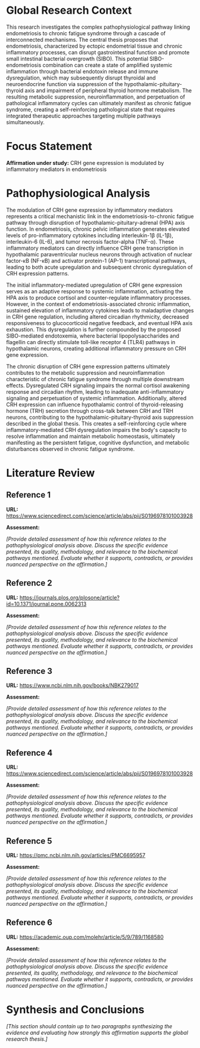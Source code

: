 # Global Research Context

This research investigates the complex pathophysiological pathway linking endometriosis to chronic fatigue syndrome through a cascade of interconnected mechanisms. The central thesis proposes that endometriosis, characterized by ectopic endometrial tissue and chronic inflammatory processes, can disrupt gastrointestinal function and promote small intestinal bacterial overgrowth (SIBO). This potential SIBO-endometriosis combination can create a state of amplified systemic inflammation through bacterial endotoxin release and immune dysregulation, which may subsequently disrupt thyroidal and neuroendocrine function via suppression of the hypothalamic-pituitary-thyroid axis and impairment of peripheral thyroid hormone metabolism. The resulting metabolic suppression, neuroinflammation, and perpetuation of pathological inflammatory cycles can ultimately manifest as chronic fatigue syndrome, creating a self-reinforcing pathological state that requires integrated therapeutic approaches targeting multiple pathways simultaneously.

# Focus Statement

**Affirmation under study:** CRH gene expression is modulated by inflammatory mediators in endometriosis

# Pathophysiological Analysis

The modulation of CRH gene expression by inflammatory mediators represents a critical mechanistic link in the endometriosis-to-chronic fatigue pathway through disruption of hypothalamic-pituitary-adrenal (HPA) axis function. In endometriosis, chronic pelvic inflammation generates elevated levels of pro-inflammatory cytokines including interleukin-1β (IL-1β), interleukin-6 (IL-6), and tumor necrosis factor-alpha (TNF-α). These inflammatory mediators can directly influence CRH gene transcription in hypothalamic paraventricular nucleus neurons through activation of nuclear factor-κB (NF-κB) and activator protein-1 (AP-1) transcriptional pathways, leading to both acute upregulation and subsequent chronic dysregulation of CRH expression patterns.

The initial inflammatory-mediated upregulation of CRH gene expression serves as an adaptive response to systemic inflammation, activating the HPA axis to produce cortisol and counter-regulate inflammatory processes. However, in the context of endometriosis-associated chronic inflammation, sustained elevation of inflammatory cytokines leads to maladaptive changes in CRH gene regulation, including altered circadian rhythmicity, decreased responsiveness to glucocorticoid negative feedback, and eventual HPA axis exhaustion. This dysregulation is further compounded by the proposed SIBO-mediated endotoxemia, where bacterial lipopolysaccharides and flagellin can directly stimulate toll-like receptor 4 (TLR4) pathways in hypothalamic neurons, creating additional inflammatory pressure on CRH gene expression.

The chronic disruption of CRH gene expression patterns ultimately contributes to the metabolic suppression and neuroinflammation characteristic of chronic fatigue syndrome through multiple downstream effects. Dysregulated CRH signaling impairs the normal cortisol awakening response and circadian rhythm, leading to inadequate anti-inflammatory signaling and perpetuation of systemic inflammation. Additionally, altered CRH expression can influence hypothalamic control of thyroid-releasing hormone (TRH) secretion through cross-talk between CRH and TRH neurons, contributing to the hypothalamic-pituitary-thyroid axis suppression described in the global thesis. This creates a self-reinforcing cycle where inflammatory-mediated CRH dysregulation impairs the body's capacity to resolve inflammation and maintain metabolic homeostasis, ultimately manifesting as the persistent fatigue, cognitive dysfunction, and metabolic disturbances observed in chronic fatigue syndrome.

# Literature Review

## Reference 1

**URL:** https://www.sciencedirect.com/science/article/abs/pii/S0196978101003928

**Assessment:**

*[Provide detailed assessment of how this reference relates to the pathophysiological analysis above. Discuss the specific evidence presented, its quality, methodology, and relevance to the biochemical pathways mentioned. Evaluate whether it supports, contradicts, or provides nuanced perspective on the affirmation.]*

## Reference 2

**URL:** https://journals.plos.org/plosone/article?id=10.1371/journal.pone.0062313

**Assessment:**

*[Provide detailed assessment of how this reference relates to the pathophysiological analysis above. Discuss the specific evidence presented, its quality, methodology, and relevance to the biochemical pathways mentioned. Evaluate whether it supports, contradicts, or provides nuanced perspective on the affirmation.]*

## Reference 3

**URL:** https://www.ncbi.nlm.nih.gov/books/NBK279017

**Assessment:**

*[Provide detailed assessment of how this reference relates to the pathophysiological analysis above. Discuss the specific evidence presented, its quality, methodology, and relevance to the biochemical pathways mentioned. Evaluate whether it supports, contradicts, or provides nuanced perspective on the affirmation.]*

## Reference 4

**URL:** https://www.sciencedirect.com/science/article/abs/pii/S0196978101003928

**Assessment:**

*[Provide detailed assessment of how this reference relates to the pathophysiological analysis above. Discuss the specific evidence presented, its quality, methodology, and relevance to the biochemical pathways mentioned. Evaluate whether it supports, contradicts, or provides nuanced perspective on the affirmation.]*

## Reference 5

**URL:** https://pmc.ncbi.nlm.nih.gov/articles/PMC6695957

**Assessment:**

*[Provide detailed assessment of how this reference relates to the pathophysiological analysis above. Discuss the specific evidence presented, its quality, methodology, and relevance to the biochemical pathways mentioned. Evaluate whether it supports, contradicts, or provides nuanced perspective on the affirmation.]*

## Reference 6

**URL:** https://academic.oup.com/molehr/article/5/9/789/1168580

**Assessment:**

*[Provide detailed assessment of how this reference relates to the pathophysiological analysis above. Discuss the specific evidence presented, its quality, methodology, and relevance to the biochemical pathways mentioned. Evaluate whether it supports, contradicts, or provides nuanced perspective on the affirmation.]*

# Synthesis and Conclusions

*[This section should contain up to two paragraphs synthesizing the evidence and evaluating how strongly this affirmation supports the global research thesis.]*

